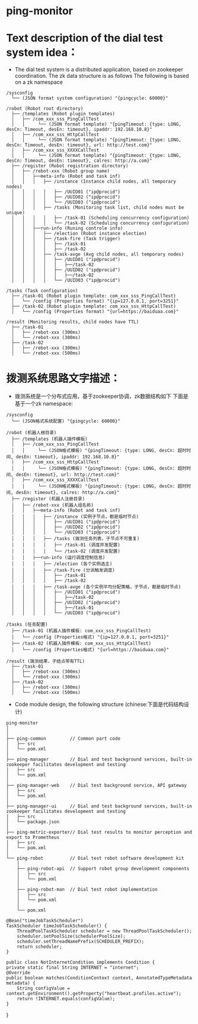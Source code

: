 # ping-monitor

# Text description of the dial test system idea：
- The dial test system is a distributed application, based on zookeeper coordination. The zk data structure is as follows
The following is based on a zk namespace
```
/sysconfig
  └── (JSON format system configuration) "{pingcycle: 60000}"

/robot (Robot root directory)
  ├── /templates (Robot plugin templates)
  │   ├── /com_xxx_sss_PingCallTest
  │   │     └── (JSON format template) "{pingTimeout: {type: LONG, desCn: Timeout, desEn: timeout}, ipaddr: 192.168.10.8}"
  │   ├── /com_xxx_sss_HttpCallTest
  │   │     └── (JSON format template) "{pingTimeout: {type: LONG, desCn: Timeout, desEn: timeout}, url: http://test.com}"
  │   ├── /com_xxx_sss_XXXXCallTest
  │   │     └── (JSON format template) "{pingTimeout: {type: LONG, desCn: Timeout, desEn: timeout}, calres: http://a.com}"
  ├── /register (Robot registration directory)
  │   ├── /rebot-xxx (Robot group name)
  │   │   ├──meta-info (Robot and task inf)
  │   │   │   ├── /instance (Instance child nodes, all temporary nodes)
  │   │   │   │   ├── /UUID01 ("ip@procid")
  │   │   │   │   ├── /UUID02 ("ip@procid")
  │   │   │   │   └── /UUID03 ("ip@procid")
  │   │   │   ├── /tasks (Monitoring task list, child nodes must be unique)
  │   │   │   │   ├── /task-01 (Scheduling concurrency configuration)
  │   │   │   │   └── /task-02 (Scheduling concurrency configuration)
  │   │   ├──run-info (Runing controle info)
  │   │   │   ├── /election (Robot instance election)
  │   │   │   ├── /task-fire (Task trigger)
  │   │   │   │   ├── /task-01
  │   │   │   │   ├── /task-02
  │   │   │   ├── /task-avge (Avg child nodes, all temporary nodes)
  │   │   │   │   ├── /UUID01 ("ip@procid")
  │   │   │   │   │   ├──/task-02
  │   │   │   │   ├── /UUID02 ("ip@procid")
  │   │   │   │   │   ├──/task-02
  │   │   │   │   └── /UUID03 ("ip@procid")

/tasks (Task configuration)
  ├── /task-01 (Robot plugin template: com_xxx_sss_PingCallTest)
  │   └── /config (Properties format) "{ip=127.0.0.1, port=3251}"
  ├── /task-02 (Robot plugin template: com_xxx_sss_HttpCallTest)
  │   └── /config (Properties format) "{url=https://baiduaa.com}"

/result (Monitoring results, child nodes have TTL)
  ├── /task-01
  │   ├── /rebot-xxx (300ms)
  │   └── /rebot-xxx (300ms)
  ├── /task-02
  │   ├── /rebot-xxx (300ms)
  │   └── /rebot-xxx (500ms)

```

# 拨测系统思路文字描述：
- 拨测系统是一个分布式应用，基于zookeeper协调，zk数据结构如下
下面是基于一个zk namespace:
```
/sysconfig
  └── (JSON格式系统配置) "{pingcycle: 60000}"

/robot (机器人根目录)
  ├── /templates (机器人插件模板)
  │   ├── /com_xxx_sss_PingCallTest 
  │   │     └── (JSON格式模板) "{pingTimeout: {type: LONG, desCn: 超时时间, desEn: timeout}, ipaddr: 192.168.10.8}"
  │   ├── /com_xxx_sss_HttpCallTest 
  │   │     └── (JSON格式模板) "{pingTimeout: {type: LONG, desCn: 超时时间, desEn: timeout}, url: http://test.com}"
  │   ├── /com_xxx_sss_XXXXCallTest 
  │   │     └── (JSON格式模板) "{pingTimeout: {type: LONG, desCn: 超时时间, desEn: timeout}, calres: http://a.com}"
  ├── /register (机器人注册目录)
  │   ├── /rebot-xxx (机器人组名称)
  │   │   ├──meta-info (Robot and task inf)
  │   │   │   ├── /instance (实例子节点，都是临时节点)
  │   │   │   │   ├── /UUID01 ("ip@procid")
  │   │   │   │   ├── /UUID02 ("ip@procid")
  │   │   │   │   └── /UUID03 ("ip@procid")
  │   │   │   ├── /tasks (拨测任务列表，子节点不可重复)
  │   │   │   │   ├── /task-01 (调度并发配置)
  │   │   │   │   └── /task-02 (调度并发配置)
  │   │   ├──run-info (运行调度控制信息)
  │   │   │   ├── /election (各个实例选主)
  │   │   │   ├── /task-fire (分派触发调度)
  │   │   │   │   ├── /task-01
  │   │   │   │   ├── /task-02
  │   │   │   ├── /task-avge (各个实例平均分配策略，子节点，都是临时节点)
  │   │   │   │   ├── /UUID01 ("ip@procid")
  │   │   │   │   │   ├──/task-02
  │   │   │   │   ├── /UUID02 ("ip@procid")
  │   │   │   │   │   ├──/task-01
  │   │   │   │   └── /UUID03 ("ip@procid")

/tasks (任务配置)
  ├── /task-01 (机器人插件模板: com_xxx_sss_PingCallTest)
  │   └── /config (Properties格式) "{ip=127.0.0.1, port=3251}"
  ├── /task-02 (机器人插件模板: com_xxx_sss_HttpCallTest)
  │   └── /config (Properties格式) "{url=https://baiduaa.com}"

/result (拨测结果，子结点带有TTL)
  ├── /task-01
  │   ├── /rebot-xxx (300ms)
  │   └── /rebot-xxx (300ms)
  ├── /task-02
  │   ├── /rebot-xxx (300ms)
  │   └── /rebot-xxx (500ms)
```

- Code module design, the following structure (chinese:下面是代码结构设计)
```
ping-monitor
│ 
│    
├── ping-common         // Common part code
│   ├── src
│   └── pom.xml
│ 
├── ping-manager        // Dial and test background services, built-in zookeeper facilitates development and testing
│   ├── src
│   └── pom.xml
│ 
├── ping-manager-web    // Dial test background service, API gateway
│   ├── src
│   └── pom.xml
│ 
├── ping-manager-ui     // Dial and test background services, built-in zookeeper facilitates development and testing
│   ├── src
│   └── package.json
│ 
├── ping-metric-exporter// Dial test results to monitor perception and export to Prometheus
│   ├── src
│   └── pom.xml
│
└── ping-robot          // Dial test robot software development kit
    │ 
    ├── ping-robot-api  // Support robot group development components
    │   ├── src 
    │   └── pom.xml
    │ 
    ├── ping-robot-man  // Dial test robot implementation
    │   ├── src 
    │   └── pom.xml
    │ 
    └── pom.xml
```

    @Bean("timeJobTaskScheduler")
    TaskScheduler timeJobTaskScheduler() {
        ThreadPoolTaskScheduler scheduler = new ThreadPoolTaskScheduler();
        scheduler.setPoolSize(schedulerPoolSize);
        scheduler.setThreadNamePrefix(SCHEDULER_PREFIX);
        return scheduler;
    }

    public class NotInternetCondition implements Condition {
	private static final String INTERNET = "internet";
    @Override
    public boolean matches(ConditionContext context, AnnotatedTypeMetadata metadata) {
        String configValue = context.getEnvironment().getProperty("heartbeat.profiles.active");
        return !INTERNET.equals(configValue);
    }
}
